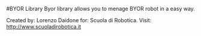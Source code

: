 #BYOR Library
Byor library allows you to menage BYOR robot in a easy way.

Created by: Lorenzo Daidone
for: Scuola di Robotica.
Visit: http://www.scuoladirobotica.it

